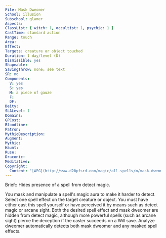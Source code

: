 ```yaml
---
File: Mask Dweomer
School: illusion
Subschool: glamer
Aspects: 
ClassList: { witch: 1, occultist: 1, psychic: 1 }
CastTime: standard action
Range: touch
Area: 
Effect: 
Targets: creature or object touched
Duration: 1 day/level (D)
Dismissible: yes
Shapeable: 
SavingThrow: none; see text
SR: no
Components:
  V: yes
  S: yes
  M: a piece of gauze
  F: 
  DF: 
Deity: 
SLALevel: 1
Domains: 
GPCost: 
Bloodline: 
Patron: 
MythicDescription: 
Augment: 
Mythic: 
Haunt: 
Ruse: 
Draconic: 
Meditative: 
Copyright:
  Content: "[APG](http://www.d20pfsrd.com/magic/all-spells/m/mask-dweomer)"
---
```

Brief:: Hides presence of a spell from detect magic.

You mask and manipulate a spell's magic aura to make it harder to detect. Select one spell effect on the target creature or object. You must have either cast this spell yourself or have perceived it by means such as detect magic or arcane sight.  Both the desired spell effect and mask dweomer are hidden from detect magic, although more powerful spells (such as arcane sight) pierce the deception if the caster succeeds on a Will save. Analyze dweomer automatically detects both mask dweomer and any masked spell effects.
